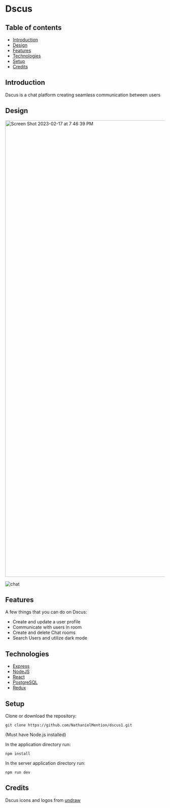 # Dscus

## Table of contents

- [Introduction](#Introduction)
- [Design](#Design)
- [Features](#Features)
- [Technologies](#Technologies)
- [Setup](#Setup)
- [Credits](#Credits)

## Introduction

Dscus is a chat platform creating seamless communication between users

## Design

<img width="1440" alt="Screen Shot 2023-02-17 at 7 46 39 PM" src="https://user-images.githubusercontent.com/36243638/219823311-04132bdf-15b8-43f7-8936-81564c8f0d16.png">

![chat](/Users/nathanielmention/dscus1/dscus1/public/chat.png)

## Features

A few things that you can do on Dscus:

- Create and update a user profile
- Communicate with users in room
- Create and delete Chat rooms
- Search Users and utilize dark mode

## Technologies

- [Express](https://expressjs.com/)
- [NodeJS](https://nodejs.org/en/)
- [React](https://reactjs.org/)
- [PostgreSQL](https://www.postgresql.org/)
- [Redux](https://redux.js.org/)

## Setup

Clone or download the repository:

`git clone https://github.com/NathanielMention/dscus1.git`

(Must have Node.js installed)

In the application directory run:

`npm install`

In the server application directory run:

`npm run dev`

## Credits

Dscus icons and logos from [undraw](https://undraw.co/)
